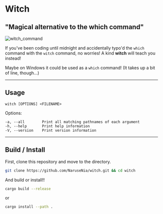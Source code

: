 # **Witch**
## "Magical alternative to the which command" 
![witch_command](https://i.imgur.com/2UnPTs3.png)

If you've been coding until midnight and accidentally typo'd the `which` command with the `witch` command, no worries!
A kind **witch** will teach you instead!

Maybe on Windows it could be used as a `which` command! (It takes up a bit of line, though...)

---

## Usage
```
witch [OPTIONS] <FILENAME>
```
Options:
```
-a, --all        Print all matching pathnames of each argument
-h, --help       Print help information
-V, --version    Print version information
```

---

## Build / Install

First, clone this repository and move to the directory.
```bash
git clone https://github.com/NaruseNia/witch.git && cd witch
```

And build or install!!
```bash
cargo build --release
```
or 
```bash
cargo install --path .
```
